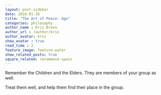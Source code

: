 ```yaml
---
layout: post-sidebar
date: 2016-01-26
title: "The Art of Peace: Age"
categories: philosophy
author_name : Kris Bravo
author_url : /author/kris
author_avatar: kris
show_avatar : true
read_time : 2
feature_image: feature-water
show_related_posts: true
square_related: recommend-spain
---
```


Remember the Children and the Elders. They are members of your group as well. 

Treat them well, and help them find their place in the group.
